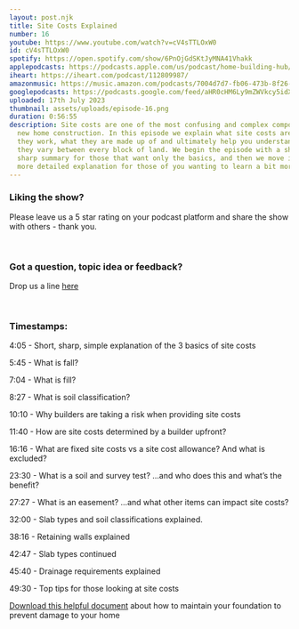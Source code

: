 ```yaml
---
layout: post.njk
title: Site Costs Explained
number: 16
youtube: https://www.youtube.com/watch?v=cV4sTTLOxW0
id: cV4sTTLOxW0
spotify: https://open.spotify.com/show/6PnOjGdSKtJyMNA41Vhakk
applepodcasts: https://podcasts.apple.com/us/podcast/home-building-hub/id1681936589
iheart: https://iheart.com/podcast/112809987/
amazonmusic: https://music.amazon.com/podcasts/7004d7d7-fb06-473b-8f26-8ce9992cac11
googlepodcasts: https://podcasts.google.com/feed/aHR0cHM6Ly9mZWVkcy5idXp6c3Byb3V0LmNvbS8yMTM5MTU1LnJzcw==
uploaded: 17th July 2023
thumbnail: assets/uploads/episode-16.png
duration: 0:56:55
description: Site costs are one of the most confusing and complex components in
  new home construction. In this episode we explain what site costs are, how
  they work, what they are made up of and ultimately help you understand why
  they vary between every block of land. We begin the episode with a short and
  sharp summary for those that want only the basics, and then we move into the
  more detailed explanation for those of you wanting to learn a bit more.
---
```

### Liking the show?

Please leave us a 5 star rating on your podcast platform and share the show with others - thank you.

<br>

### Got a question, topic idea or feedback?

Drop us a line <a href="/contact" id="contact-us" target="_blank">here</a>

<br>

### Timestamps:

4:05 - Short, sharp, simple explanation of the 3 basics of site costs

5:45 - What is fall?

7:04 - What is fill?

8:27 - What is soil classification?

10:10 - Why builders are taking a risk when providing site costs

11:40 - How are site costs determined by a builder upfront?

16:16 - What are fixed site costs vs a site cost allowance? And what is excluded?

23:30 - What is a soil and survey test? …and who does this and what’s the benefit?

27:27 - What is an easement? …and what other items can impact site costs?  

32:00 - Slab types and soil classifications explained.

38:16 - Retaining walls explained

42:47 - Slab types continued

45:40 - Drainage requirements explained

49:30 - Top tips for those looking at site costs

<a href="https://www.vba.vic.gov.au/__data/assets/pdf_file/0020/33536/Minimising-foundation-movement-and-damage-to-your-house-info-sheet.pdf" id="contact-us" target="_blank">Download this helpful document</a> about how to maintain your foundation to prevent damage to your home